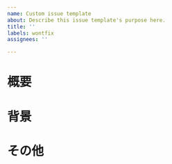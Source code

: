 ```yaml
---
name: Custom issue template
about: Describe this issue template's purpose here.
title: ''
labels: wontfix
assignees: ''

---
```


# 概要

<!--
例）
wordテーブルをインメモリーで検索できるようにしたい
-->

# 背景

<!--
例）
wordテーブルのパフォーマンスが悪く検索速度が落ちているのでRedisやKVSを利用して改善したい
-->

# その他

<!--
例）
参考資料などのURLを貼り付ける
-->
